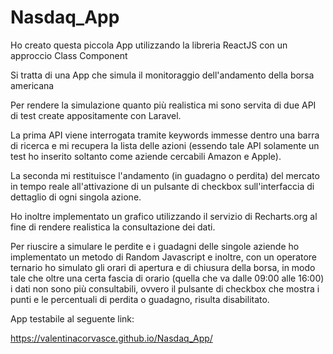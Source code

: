 # Nasdaq_App

Ho creato questa piccola App utilizzando la libreria ReactJS con un approccio Class Component

Si tratta di una App che simula il monitoraggio dell'andamento della borsa americana

Per rendere la simulazione quanto più realistica mi sono servita di due API di test create appositamente con Laravel.

La prima API viene interrogata tramite keywords immesse dentro una barra di ricerca e mi recupera la lista delle azioni (essendo tale API solamente un test ho inserito soltanto come aziende cercabili Amazon e Apple).

La seconda mi restituisce l'andamento (in guadagno o perdita) del mercato in tempo reale all'attivazione di un pulsante di checkbox sull'interfaccia di dettaglio di ogni singola azione.

Ho inoltre implementato un grafico utilizzando il servizio di Recharts.org al fine di rendere realistica la consultazione dei dati.

Per riuscire a simulare le perdite e i guadagni delle singole aziende ho implementato un metodo di Random Javascript e inoltre, con un operatore ternario ho simulato gli orari di apertura e di chiusura della borsa, in modo tale che oltre una certa fascia di orario (quella che va dalle 09:00 alle 16:00) i dati non sono più consultabili, ovvero il pulsante di checkbox che mostra i punti e le percentuali di perdita o guadagno, risulta disabilitato.

App testabile al seguente link:

https://valentinacorvasce.github.io/Nasdaq_App/
